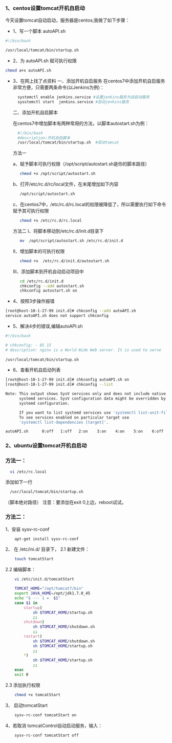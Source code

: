 ### 1、centos设置tomcat开机自启动
 今天设置tomcat自动启动，服务器是centos;我做了如下步骤：
 
 * 1、写一个脚本 autoAPI.sh
```bash
#!/bin/bash

/usr/local/tomcat/bin/startup.sh

```

 * 2、为 autoAPI.sh 赋可执行权限
```bash
chmod a+x autoAPI.sh
```

 * 3、在网上找了点资料
   一、添加开机自启服务
   在centos7中添加开机自启服务非常方便，只需要两条命令(以Jenkins为例)：
   ```sh
     systemctl enable jenkins.service #设置jenkins服务为自启动服务
     sysstemctl start  jenkins.service #启动jenkins服务
   ```
   二、添加开机自启脚本

   在centos7中增加脚本有两种常用的方法，以脚本autostart.sh为例：
   ```sh	
     #!/bin/bash
     #description:开机自启脚本
     /usr/local/tomcat/bin/startup.sh  #启动tomcat
   ```
   方法一

   a、赋予脚本可执行权限（/opt/script/autostart.sh是你的脚本路径）
   ```bash	
      chmod +x /opt/script/autostart.sh
   ```
   b、打开/etc/rc.d/rc/local文件，在末尾增加如下内容
   ```bash
      /opt/script/autostart.sh
   ```
   c、在centos7中，/etc/rc.d/rc.local的权限被降低了，所以需要执行如下命令赋予其可执行权限
   ```bash
      chmod +x /etc/rc.d/rc.local
   ```
   方法二
   I、将脚本移动到/etc/rc.d/init.d目录下
   ```bash
      mv  /opt/script/autostart.sh /etc/rc.d/init.d
   ```
   II、增加脚本的可执行权限
   ```bash	
      chmod +x  /etc/rc.d/init.d/autostart.sh
   ```
   III、添加脚本到开机自动启动项目中
   ```bash	
      cd /etc/rc.d/init.d
      chkconfig --add autostart.sh
      chkconfig autostart.sh on
   ```
  * 4、按照3步操作报错
  ```bash
[root@host-10-1-27-99 init.d]# chkconfig --add autoAPI.sh 
service autoAPI.sh does not support chkconfig
  ```
   * 5、解决4步的错误,编辑autoAPI.sh
```bash
#!/bin/bash

# chkconfig: - 85 15
# description: nginx is a World Wide Web server. It is used to serve
   
/usr/local/tomcat/bin/startup.sh
```
 * 6、查看开机自启动列表
```bash
[root@host-10-1-27-99 init.d]# chkconfig autoAPI.sh on
[root@host-10-1-27-99 init.d]# chkconfig --list

Note: This output shows SysV services only and does not include native
      systemd services. SysV configuration data might be overridden by native
      systemd configuration.

      If you want to list systemd services use 'systemctl list-unit-files'.
      To see services enabled on particular target use
      'systemctl list-dependencies [target]'.

autoAPI.sh     	0:off	1:off	2:on	3:on	4:on	5:on	6:off

```
### 2、ubuntu设置tomcat开机自启动
### 方法一：
```bash
  vi /etc/rc.local  
```
添加如下一行
```bash
  /usr/local/tomcat/bin/startup.sh  
```
（脚本绝对路径）
注意：要添加在exit 0上边，reboot试试。

### 方法二：

1、安装 sysv-rc-conf
```bash
    apt-get install sysv-rc-conf  
```

2、 在 /etc/ini.d/ 目录下，
2.1 新建文件：
```bash
    touch tomcatStart  
```

2.2 编辑脚本：
```bash
    vi /etc/init.d/tomcatStart  
```
```bash
    TOMCAT_HOME="/opt/tomcat7/bin"    
    export JAVA_HOME=/opt/jdk1.7.0_45    
    echo "$ --- 1 =  $1"    
    case $1 in    
        startup)    
            sh $TOMCAT_HOME/startup.sh    
            ;;    
        shutdown)    
            sh $TOMCAT_HOME/shutdown.sh    
            ;;    
        restart)    
            sh $TOMCAT_HOME/shutdown.sh    
            sh $TOMCAT_HOME/startup.sh    
            ;;    
        *)    
            sh $TOMCAT_HOME/startup.sh    
            ;;    
    esac    
    exit 0   
```

2.3 添加执行权限
```bash
    chmod +x tomcatStart  
```

3、 启动tomcatStart
```bash
    sysv-rc-conf tomcatStart on  
```

4、若取消 tomcatControl自动启动服务，输入：
```bash
    sysv-rc-conf tomcatStart off  
```

